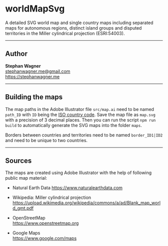 # worldMapSvg

A detailed SVG world map and single country maps including separated maps for autonomous regions, distinct island groups and disputed territories in the Miller cylindrical projection (ESRI:54003).

---

## Author

**Stephan Wagner**\
stephanwagner.me@gmail.com\
https://stephanwagner.me

---

## Building the maps

The map paths in the Adobe Illustrator file `src/map.ai` need to be named `path_ID` with `ID` being the [ISO country code](https://en.wikipedia.org/wiki/ISO_3166-1_alpha-2). Save the map file as `map.svg` with a precision of 3 decimal places. Then you can run the script `npm run build` to automatically generate the SVG maps into the folder `maps`.

Borders between countries and territories need to be named `border_ID1|ID2` and need to be unique to two countries.

---

## Sources

The maps are created using Adobe Illustrator with the help of following public map material:

- Natural Earth Data
  https://www.naturalearthdata.com

- Wikipedia: Miller cylindrical projection\
  https://upload.wikimedia.org/wikipedia/commons/a/ad/Blank_map_world_gmt.pdf

- OpenStreetMap\
  https://www.openstreetmap.org

- Google Maps\
  https://www.google.com/maps

